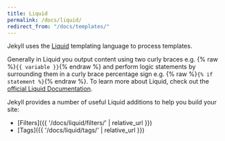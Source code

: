 ```yaml
---
title: Liquid
permalink: /docs/liquid/
redirect_from: "/docs/templates/"
---
```


Jekyll uses the [Liquid](https://shopify.github.io/liquid/) templating language
to process templates.

Generally in Liquid you output content using two curly braces e.g.
{% raw %}`{{ variable }}`{% endraw %} and perform logic statements by
surrounding them in a curly brace percentage sign e.g.
{% raw %}`{% if statement %}`{% endraw %}. To learn more about Liquid, check
out the [official Liquid Documentation](https://shopify.github.io/liquid/).

Jekyll provides a number of useful Liquid additions to help you build your site:

* [Filters]({{ '/docs/liquid/filters/' | relative_url }})
* [Tags]({{ '/docs/liquid/tags/' | relative_url }})
